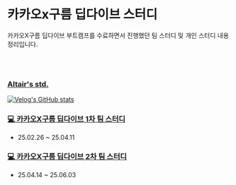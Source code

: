 # 카카오x구름 딥다이브 스터디

카카오X구름 딥다이브 부트캠프를 수료하면서 진행했던 팀 스터디 및 개인 스터디 내용 정리입니다.

<br>
<br>

### [Altair's std.](https://velog.io/@th0538/posts)
 [![Velog's GitHub stats](https://velog-readme-stats.vercel.app/api?name=th0538&color=dark)](https://velog.io/@th0538)

### [💻 카카오X구름 딥다이브 1차 팀 스터디](https://github.com/beta-tester-team2)
- 25.02.26 ~ 25.04.11

### [💻 카카오X구름 딥다이브 2차 팀 스터디](https://github.com/2025-GOORM-DEEPDIVE-Apr)
- 25.04.14 ~ 25.06.03

